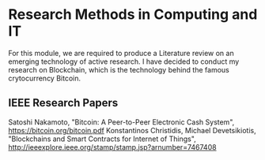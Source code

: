 # Research Methods in Computing and IT
For this module, we are required to produce a Literature review on an emerging technology of active research. I have decided to conduct my research on Blockchain, which is the technology behind the famous crytocurrency Bitcoin.

## IEEE Research Papers 
Satoshi Nakamoto, "Bitcoin: A Peer-to-Peer Electronic Cash System", https://bitcoin.org/bitcoin.pdf
Konstantinos Christidis, Michael Devetsikiotis, "Blockchains and Smart Contracts for Internet of Things", http://ieeexplore.ieee.org/stamp/stamp.jsp?arnumber=7467408


 
